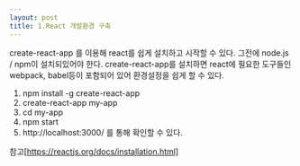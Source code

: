 ```yaml
---
layout: post
title: 1.React 개발환경 구축
---
```

create-react-app 를 이용해 react를 쉽게 설치하고 시작할 수 있다.
그전에 node.js / npm이 설치되있어야 한다.
create-react-app를 설치하면 react에 필요한 도구들인 webpack, babel등이 포함되어 있어 환경설정을 쉽게 할 수 있다.

1. npm install -g create-react-app
2. create-react-app my-app
3. cd my-app
4. npm start
5. http://localhost:3000/  를 통해 확인할 수 있다.


참고[https://reactjs.org/docs/installation.html]
